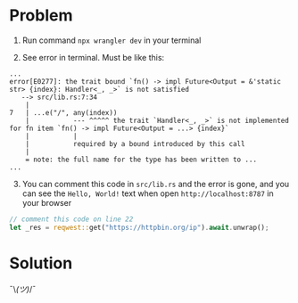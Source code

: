 # Problem

1. Run command `npx wrangler dev` in your terminal

2. See error in terminal. Must be like this:

```shell
...
error[E0277]: the trait bound `fn() -> impl Future<Output = &'static str> {index}: Handler<_, _>` is not satisfied
   --> src/lib.rs:7:34
    |
7   | ...e("/", any(index))
    |           --- ^^^^^ the trait `Handler<_, _>` is not implemented for fn item `fn() -> impl Future<Output = ...> {index}`
    |           |
    |           required by a bound introduced by this call
    |
    = note: the full name for the type has been written to ...
...
```

3. You can comment this code in `src/lib.rs` and the error is gone, and you can see the `Hello, World!` text when open
   `http://localhost:8787` in your browser

```rust
// comment this code on line 22
let _res = reqwest::get("https://httpbin.org/ip").await.unwrap();
```

# Solution

¯\\_(ツ)_/¯